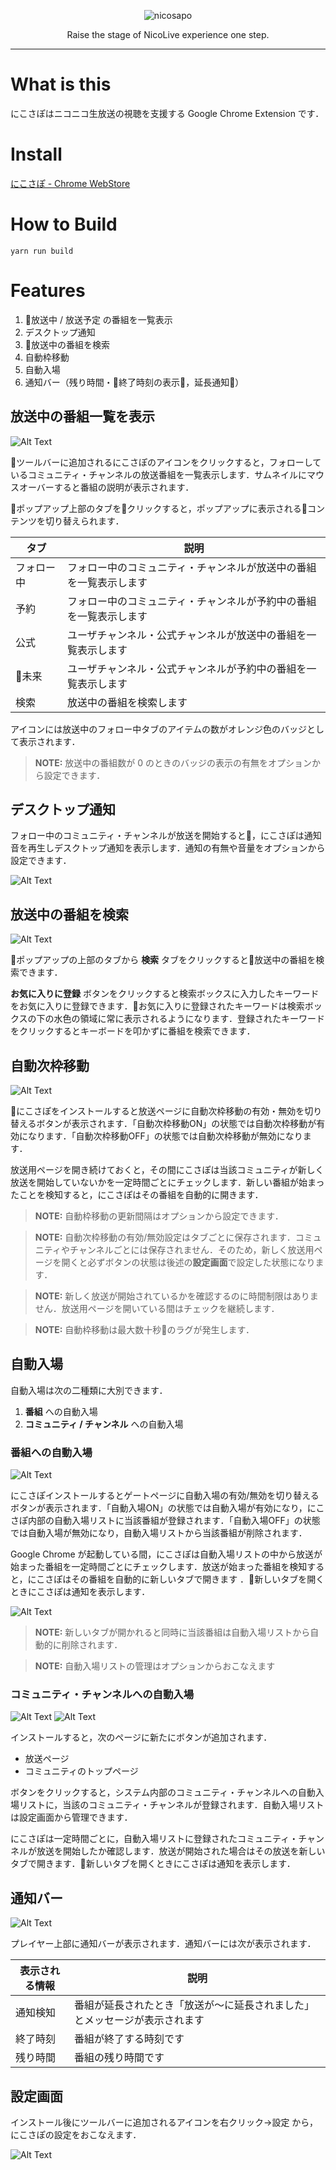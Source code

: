 <p align="center">
  <img alt="nicosapo" src="https://yurafuca.github.io/resources/nstitle.png">
</p>

<p align="center">
  Raise the stage of NicoLive experience one step.
</p>

---

# What is this

にこさぽはニコニコ生放送の視聴を支援する Google Chrome Extension です．

# Install

[にこさぽ - Chrome WebStore](https://chrome.google.com/webstore/detail/%E3%83%8B%E3%82%B3%E7%94%9F%E3%83%81%E3%82%A7%E3%83%83%E3%82%AB%E3%83%BC/kfnogdokhemdbbclknmmjpcnmjmpjknc)

# How to Build

```
yarn run build
```

# Features

1. 放送中 / 放送予定 の番組を一覧表示
1. デスクトップ通知
1. 放送中の番組を検索
1. 自動枠移動
1. 自動入場
1. 通知バー（残り時間・終了時刻の表示，延長通知）

## 放送中の番組一覧を表示

![Alt Text](./src/images/popup.png)

ツールバーに追加されるにこさぽのアイコンをクリックすると，フォローしているコミュニティ・チャンネルの放送番組を一覧表示します．サムネイルにマウスオーバーすると番組の説明が表示されます．

ポップアップ上部のタブをクリックすると，ポップアップに表示されるコンテンツを切り替えられます．

| タブ | 説明 |
| --- | --- |
| フォロー中 | フォロー中のコミュニティ・チャンネルが放送中の番組を一覧表示します |
| 予約 | フォロー中のコミュニティ・チャンネルが予約中の番組を一覧表示します |
| 公式 | ユーザチャンネル・公式チャンネルが放送中の番組を一覧表示します |
| 未来 | ユーザチャンネル・公式チャンネルが予約中の番組を一覧表示します |
| 検索 | 放送中の番組を検索します |

アイコンには放送中のフォロー中タブのアイテムの数がオレンジ色のバッジとして表示されます．

> **NOTE:** 放送中の番組数が 0 のときのバッジの表示の有無をオプションから設定できます．

## デスクトップ通知

フォロー中のコミュニティ・チャンネルが放送を開始すると，にこさぽは通知音を再生しデスクトップ通知を表示します．通知の有無や音量をオプションから設定できます．

![Alt Text](./src/images/notification1.png)

## 放送中の番組を検索

![Alt Text](./src/images/search.png)

ポップアップの上部のタブから **検索** タブをクリックすると放送中の番組を検索できます．

**お気に入りに登録** ボタンをクリックすると検索ボックスに入力したキーワードをお気に入りに登録できます．お気に入りに登録されたキーワードは検索ボックスの下の水色の領域に常に表示されるようになります．登録されたキーワードをクリックするとキーボードを叩かずに番組を検索できます．

## 自動次枠移動

![Alt Text](./src/images/autoredirect.png)

にこさぽをインストールすると放送ページに自動次枠移動の有効・無効を切り替えるボタンが表示されます．「自動次枠移動ON」の状態では自動次枠移動が有効になります．「自動次枠移動OFF」の状態では自動次枠移動が無効になります．

放送用ページを開き続けておくと，その間にこさぽは当該コミュニティが新しく放送を開始していないかを一定時間ごとにチェックします．新しい番組が始まったことを検知すると，にこさぽはその番組を自動的に開きます．

> **NOTE:** 自動枠移動の更新間隔はオプションから設定できます．

> **NOTE:** 自動次枠移動の有効/無効設定はタブごとに保存されます．コミュニティやチャンネルごとには保存されません．そのため，新しく放送用ページを開くと必ずボタンの状態は後述の**設定画面**で設定した状態になります．

> **NOTE:** 新しく放送が開始されているかを確認するのに時間制限はありません．放送用ページを開いている間はチェックを継続します．

> **NOTE:** 自動枠移動は最大数十秒のラグが発生します．

## 自動入場

自動入場は次の二種類に大別できます．

1. **番組** への自動入場
2. **コミュニティ / チャンネル** への自動入場

### 番組への自動入場

![Alt Text](./src/images/autoenter_program.png)

にこさぽインストールするとゲートページに自動入場の有効/無効を切り替えるボタンが表示されます．「自動入場ON」の状態では自動入場が有効になり，にこさぽ内部の自動入場リストに当該番組が登録されます．「自動入場OFF」の状態では自動入場が無効になり，自動入場リストから当該番組が削除されます．

Google Chrome が起動している間，にこさぽは自動入場リストの中から放送が始まった番組を一定時間ごとにチェックします．放送が始まった番組を検知すると，にこさぽはその番組を自動的に新しいタブで開きます
．新しいタブを開くときにこさぽは通知を表示します．

![Alt Text](./src/images/notification2.png)

> **NOTE:** 新しいタブが開かれると同時に当該番組は自動入場リストから自動的に削除されます．

> **NOTE:** 自動入場リストの管理はオプションからおこなえます

### コミュニティ・チャンネルへの自動入場

![Alt Text](./src/images/autoenter_community1.png)
![Alt Text](./src/images/autoenter_community2.png)

インストールすると，次のページに新たにボタンが追加されます．

+ 放送ページ
+ コミュニティのトップページ

ボタンをクリックすると，システム内部のコミュニティ・チャンネルへの自動入場リストに，当該のコミュニティ・チャンネルが登録されます．自動入場リストは設定画面から管理できます．

にこさぽは一定時間ごとに，自動入場リストに登録されたコミュニティ・チャンネルが放送を開始したか確認します．放送が開始された場合はその放送を新しいタブで開きます．新しいタブを開くときにこさぽは通知を表示します．

## 通知バー

![Alt Text](./src/images/bar.png)

プレイヤー上部に通知バーが表示されます．通知バーには次が表示されます．

| 表示される情報 | 説明 |
| --- | --- |
| 通知検知 | 番組が延長されたとき「放送が～に延長されました」とメッセージが表示されます |
| 終了時刻 | 番組が終了する時刻です |
| 残り時間 | 番組の残り時間です |

## 設定画面

インストール後にツールバーに追加されるアイコンを右クリック->設定 から，にこさぽの設定をおこなえます．

![Alt Text](./src/images/settings.png)

